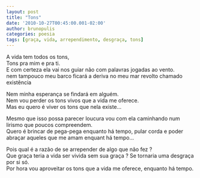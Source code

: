 ```yaml
---
layout: post
title: "Tons"
date: '2010-10-27T00:45:00.001-02:00'
author: brunopulis
categories: poesia
tags: [graça, vida, arrependimento, desgraça, tons]
---
```


A vida tem todos os tons,<br />
Tons pra mim e pra ti.<br />
E com certeza ela vai nos guiar não com palavras jogadas ao vento.<br />
nem tampouco meu barco ficará a deriva no meu mar revolto chamado existência<br />

Nem minha esperança se findará em alguém.<br />
Nem vou perder os tons vivos que a vida me oferece.<br />
Mas eu quero é viver os tons que nela  existe...<br />

Mesmo que isso possa parecer loucura vou com ela caminhando num lirismo que poucos compreendem.<br />
Quero é brincar de pega-pega enquanto há tempo, pular corda e poder abraçar aqueles que me amam enquant há tempo...<br />

Pois qual é a razão de se arrepender de algo que não fez ? <br />
Que graça teria a vida ser vivida sem sua graça ? Se tornaria uma desgraça por si só.<br />
Por hora vou aproveitar os tons que a vida me oferece, enquanto há tempo.